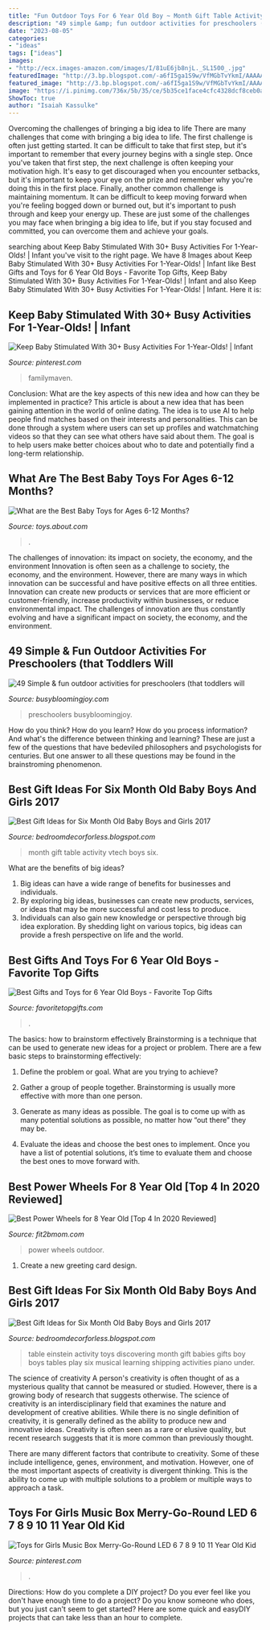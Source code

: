 ```yaml
---
title: "Fun Outdoor Toys For 6 Year Old Boy ~ Month Gift Table Activity Vtech Boys Six"
description: "49 simple &amp; fun outdoor activities for preschoolers (that toddlers will"
date: "2023-08-05"
categories:
- "ideas"
tags: ["ideas"]
images:
- "http://ecx.images-amazon.com/images/I/81uE6jb8njL._SL1500_.jpg"
featuredImage: "http://3.bp.blogspot.com/-a6fI5ga1S9w/VfMGbTvYkmI/AAAAAAAAGdE/hCEiuIp_8Gc/s1600/71iEOxM9SwL._SX522_.jpg"
featured_image: "http://3.bp.blogspot.com/-a6fI5ga1S9w/VfMGbTvYkmI/AAAAAAAAGdE/hCEiuIp_8Gc/s1600/71iEOxM9SwL._SX522_.jpg"
image: "https://i.pinimg.com/736x/5b/35/ce/5b35ce1face4cfc4328dcf8ceb0ae2b1.jpg"
ShowToc: true
author: "Isaiah Kassulke"
---
```



Overcoming the challenges of bringing a big idea to life
There are many challenges that come with bringing a big idea to life. The first challenge is often just getting started. It can be difficult to take that first step, but it's important to remember that every journey begins with a single step. Once you've taken that first step, the next challenge is often keeping your motivation high. It's easy to get discouraged when you encounter setbacks, but it's important to keep your eye on the prize and remember why you're doing this in the first place. Finally, another common challenge is maintaining momentum. It can be difficult to keep moving forward when you're feeling bogged down or burned out, but it's important to push through and keep your energy up. These are just some of the challenges you may face when bringing a big idea to life, but if you stay focused and committed, you can overcome them and achieve your goals.

	

		
searching about Keep Baby Stimulated With 30+ Busy Activities For 1-Year-Olds! | Infant you've visit to the right page. We have 8 Images about Keep Baby Stimulated With 30+ Busy Activities For 1-Year-Olds! | Infant like Best Gifts and Toys for 6 Year Old Boys - Favorite Top Gifts, Keep Baby Stimulated With 30+ Busy Activities For 1-Year-Olds! | Infant and also Keep Baby Stimulated With 30+ Busy Activities For 1-Year-Olds! | Infant. Here it is:
		
    
## Keep Baby Stimulated With 30+ Busy Activities For 1-Year-Olds! | Infant

<img loading=lazy src="https://i.pinimg.com/originals/d5/a0/70/d5a0706869bb7d238399a8cb43eb046a.jpg" onerror="this.onerror=null;this.src='https://tse4.mm.bing.net/th?id=OIP.PA878m94z-n2tBVeUOyBtgHaLH&amp;pid=15.1';" alt="Keep Baby Stimulated With 30+ Busy Activities For 1-Year-Olds! | Infant">

_Source: pinterest.com_

>familymaven. 

	

Conclusion: What are the key aspects of this new idea and how can they be implemented in practice?
This article is about a new idea that has been gaining attention in the world of online dating. The idea is to use AI to help people find matches based on their interests and personalities. This can be done through a system where users can set up profiles and watchmatching videos so that they can see what others have said about them. The goal is to help users make better choices about who to date and potentially find a long-term relationship.

    
## What Are The Best Baby Toys For Ages 6-12 Months?

<img loading=lazy src="https://fthmb.tqn.com/3cWQQJFRNzWIKxHRnuMSaUooBCI=/2000x1333/filters:fill(auto,1)/Lamaze_caterpillar_baby_toy-57c05b0f5f9b5855e511e923.jpg" onerror="this.onerror=null;this.src='https://tse3.mm.bing.net/th?id=OIP.HV3Mi-SYx9z3Fvw-ZtaKZQHaE7&amp;pid=15.1';" alt="What are the Best Baby Toys for Ages 6-12 Months?">

_Source: toys.about.com_

>. 

	

The challenges of innovation: its impact on society, the economy, and the environment
Innovation is often seen as a challenge to society, the economy, and the environment. However, there are many ways in which innovation can be successful and have positive effects on all three entities. Innovation can create new products or services that are more efficient or customer-friendly, increase productivity within businesses, or reduce environmental impact. The challenges of innovation are thus constantly evolving and have a significant impact on society, the economy, and the environment.

    
## 49 Simple &amp; Fun Outdoor Activities For Preschoolers (that Toddlers Will

<img loading=lazy src="https://busybloomingjoy.com/wp-content/uploads/2020/07/3.jpg" onerror="this.onerror=null;this.src='https://tse4.mm.bing.net/th?id=OIP.7Va6WjxAc5U8JACt0v6_GAHaLH&amp;pid=15.1';" alt="49 Simple &amp; fun outdoor activities for preschoolers (that toddlers will">

_Source: busybloomingjoy.com_

>preschoolers busybloomingjoy. 

	

How do you think? How do you learn? How do you process information? And what's the difference between thinking and learning? These are just a few of the questions that have bedeviled philosophers and psychologists for centuries. But one answer to all these questions may be found in the brainstroming phenomenon.

    
## Best Gift Ideas For Six Month Old Baby Boys And Girls 2017

<img loading=lazy src="http://1.bp.blogspot.com/-X2MdumopCio/VfMAgymZghI/AAAAAAAAGc0/G5pGpKLQUEA/s1600/51cWFH7lbSL.jpg" onerror="this.onerror=null;this.src='https://tse4.mm.bing.net/th?id=OIP.yVI0pAVBBV3nhh7farpjagAAAA&amp;pid=15.1';" alt="Best Gift Ideas for Six Month Old Baby Boys and Girls 2017">

_Source: bedroomdecorforless.blogspot.com_

>month gift table activity vtech boys six. 

	

What are the benefits of big ideas?
1. Big ideas can have a wide range of benefits for businesses and individuals. 
2. By exploring big ideas, businesses can create new products, services, or ideas that may be more successful and cost less to produce. 
3. Individuals can also gain new knowledge or perspective through big idea exploration. By shedding light on various topics, big ideas can provide a fresh perspective on life and the world.

    
## Best Gifts And Toys For 6 Year Old Boys - Favorite Top Gifts

<img loading=lazy src="http://ecx.images-amazon.com/images/I/81uE6jb8njL._SL1500_.jpg" onerror="this.onerror=null;this.src='https://tse3.mm.bing.net/th?id=OIP.r_VAopTAI_1fbC3J4P9NcQHaLH&amp;pid=15.1';" alt="Best Gifts and Toys for 6 Year Old Boys - Favorite Top Gifts">

_Source: favoritetopgifts.com_

>. 

	

The basics: how to brainstorm effectively
Brainstorming is a technique that can be used to generate new ideas for a project or problem. There are a few basic steps to brainstorming effectively:
1. Define the problem or goal. What are you trying to achieve?

2. Gather a group of people together. Brainstorming is usually more effective with more than one person.

3. Generate as many ideas as possible. The goal is to come up with as many potential solutions as possible, no matter how “out there” they may be.

4. Evaluate the ideas and choose the best ones to implement. Once you have a list of potential solutions, it’s time to evaluate them and choose the best ones to move forward with.

    
## Best Power Wheels For 8 Year Old [Top 4 In 2020 Reviewed]

<img loading=lazy src="https://www.fit2bmom.com/wp-content/uploads/2018/02/power-wheels-for-8-year-old-featured.jpg" onerror="this.onerror=null;this.src='https://tse1.mm.bing.net/th?id=OIP.JYZH57pru62r8lvCuCI6cgHaHa&amp;pid=15.1';" alt="Best Power Wheels for 8 Year Old [Top 4 In 2020 Reviewed]">

_Source: fit2bmom.com_

>power wheels outdoor. 

	

1. Create a new greeting card design.

    
## Best Gift Ideas For Six Month Old Baby Boys And Girls 2017

<img loading=lazy src="http://3.bp.blogspot.com/-a6fI5ga1S9w/VfMGbTvYkmI/AAAAAAAAGdE/hCEiuIp_8Gc/s1600/71iEOxM9SwL._SX522_.jpg" onerror="this.onerror=null;this.src='https://tse3.mm.bing.net/th?id=OIP.TQTZHxY04r66cRT0nytbmgHaHa&amp;pid=15.1';" alt="Best Gift Ideas for Six Month Old Baby Boys and Girls 2017">

_Source: bedroomdecorforless.blogspot.com_

>table einstein activity toys discovering month gift babies gifts boy boys tables play six musical learning shipping activities piano under. 

	

The science of creativity
A person's creativity is often thought of as a mysterious quality that cannot be measured or studied. However, there is a growing body of research that suggests otherwise. The science of creativity is an interdisciplinary field that examines the nature and development of creative abilities.
While there is no single definition of creativity, it is generally defined as the ability to produce new and innovative ideas. Creativity is often seen as a rare or elusive quality, but recent research suggests that it is more common than previously thought.

There are many different factors that contribute to creativity. Some of these include intelligence, genes, environment, and motivation. However, one of the most important aspects of creativity is divergent thinking. This is the ability to come up with multiple solutions to a problem or multiple ways to approach a task.

    
## Toys For Girls Music Box Merry-Go-Round LED 6 7 8 9 10 11 Year Old Kid

<img loading=lazy src="https://i.pinimg.com/736x/5b/35/ce/5b35ce1face4cfc4328dcf8ceb0ae2b1.jpg" onerror="this.onerror=null;this.src='https://tse3.mm.bing.net/th?id=OIP.Jn7ohawJZSQ14wJjtZG49gHaHa&amp;pid=15.1';" alt="Toys for Girls Music Box Merry-Go-Round LED 6 7 8 9 10 11 Year Old Kid">

_Source: pinterest.com_

>. 

	

Directions: How do you complete a DIY project?
Do you ever feel like you don't have enough time to do a project? Do you know someone who does, but you just can't seem to get started? Here are some quick and easyDIY projects that can take less than an hour to complete.

